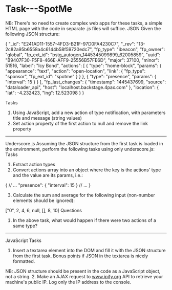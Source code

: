 # Task---SpotMe

NB: There's no need to create complex web apps for these tasks, a simple HTML page with the code in separate .js files will suffice.
JSON
Given the following JSON structure:

{
  "_id": "E241AD11-1557-4FD3-B21F-97D0FA4230C7",
  "_rev": "13-2c82a95b6558a4c6144b58f59720edc7",
  "fp_type": "ibeacon",
  "fp_owner": "global",
  "fp_ext_id": "bstg_autogen_1445345099899_62005859",
  "uuid": "B9407F30-F5F8-466E-AFF9-25556B57FE6D",
  "major": 37100,
  "minor": 51516,
  "label": "Icy Bond",
  "actions": [
      {
          "type": "home-block",
          "params": {
              "appearance": "text",
              "action": "open-location",
              "link": {
                  "fp_type": "sponsor",
                  "fp_ext_id": "spotme"
              }
          }
      },
      {
          "type": "presence",
          "params": {
              "interval": 15
          }
      }
  ],
  "fp_last_changes": {
      "timestamp": 1445437699,
      "source": "dataloader_api",
      "host": "localhost.backstage.4pax.com"
  },
  "location": {
      "lat": -4.232423,
      "lng": 12.523098
  }
}

Tasks
1.	Using JavaScript, add a new action of type notification, with parameters title and message (string values)
2.	Set action property of the first action to null and remove the link property

________________________________________
Underscore.js
Assuming the JSON structure from the first task is loaded in the environment, perform the following tasks using only underscore.js:
Tasks
1.	Extract action types
2.	Convert actions array into an object where the key is the actions' type and the value are its params, i.e.:

{
 // ...
 "presence": {
   "interval": 15
 }
 // ...
}

3.	Calculate the sum and average for the following input (non-number elements should be ignored):

["0", 2, 4, 6, null, [], 8, 10]
Questions
1.	In the above task, what would happen if there were two actions of a same type?

________________________________________
JavaScript
Tasks
1.	Insert a textarea element into the DOM and fill it with the JSON structure from the first task. Bonus points if JSON in the textarea is nicely formatted.

NB: JSON structure should be present in the code as a JavaScript object, not a string.
2.	Make an AJAX request to www.ipify.org API to retrieve your machine's public IP. Log only the IP address to the console.

